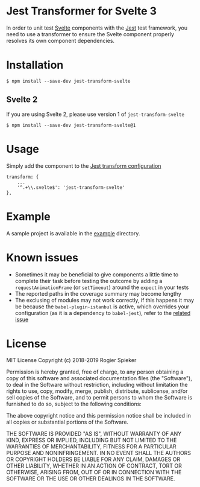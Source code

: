 # Jest Transformer for Svelte 3

In order to unit test [Svelte](https://svelte.dev) components with the [Jest](https://jestjs.io) test framework, you need to use a transformer to ensure the Svelte component properly resolves its own component dependencies.

# Installation

```
$ npm install --save-dev jest-transform-svelte
```

## Svelte 2

If you are using Svelte 2, please use version 1 of `jest-transform-svelte`

```
$ npm install --save-dev jest-transform-svelte@1
```

# Usage

Simply add the component to the [Jest transform configuration](https://jestjs.io/docs/en/configuration#transform-object-string-string)

```
transform: {
	...
	'^.+\\.svelte$': 'jest-transform-svelte'
},
```

# Example

A sample project is available in the [example](example) directory.

# Known issues

-   Sometimes it may be beneficial to give components a little time to complete their task before testing the outcome by adding a `requestAnimationFrame` (or `setTimeout`) around the `expect` in your tests
-   The reported paths in the coverage summary may become lengthy
-   The exclusing of modules may not work correctly, if this happens it may be because the `babel-plugin-istanbul` is active, which overrides your configuration (as it is a dependency to `babel-jest`), refer to the [related issue](https://jestjs.io/docs/en/troubleshooting#coveragepathignorepatterns-seems-to-not-have-any-effect)

# License

MIT License Copyright (c) 2018-2019 Rogier Spieker

Permission is hereby granted, free of charge, to any person obtaining a copy of this software and associated documentation files (the "Software"), to deal in the Software without restriction, including without limitation the rights to use, copy, modify, merge, publish, distribute, sublicense, and/or sell copies of the Software, and to permit persons to whom the Software is furnished to do so, subject to the following conditions:

The above copyright notice and this permission notice shall be included in all copies or substantial portions of the Software.

THE SOFTWARE IS PROVIDED "AS IS", WITHOUT WARRANTY OF ANY KIND, EXPRESS OR IMPLIED, INCLUDING BUT NOT LIMITED TO THE WARRANTIES OF MERCHANTABILITY, FITNESS FOR A PARTICULAR PURPOSE AND NONINFRINGEMENT. IN NO EVENT SHALL THE AUTHORS OR COPYRIGHT HOLDERS BE LIABLE FOR ANY CLAIM, DAMAGES OR OTHER LIABILITY, WHETHER IN AN ACTION OF CONTRACT, TORT OR OTHERWISE, ARISING FROM, OUT OF OR IN CONNECTION WITH THE SOFTWARE OR THE USE OR OTHER DEALINGS IN THE SOFTWARE.
